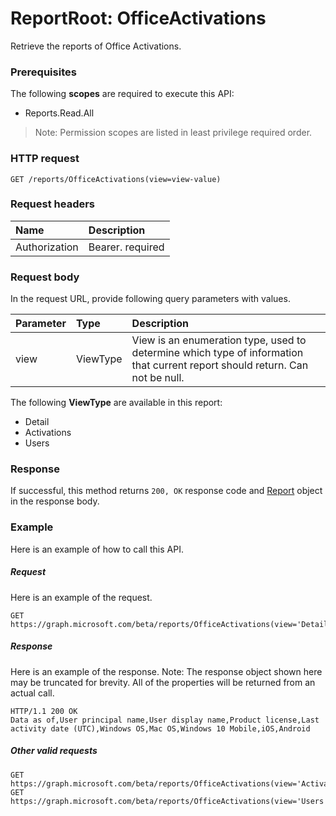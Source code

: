 # ReportRoot: OfficeActivations
Retrieve the reports of Office Activations.

### Prerequisites
The following **scopes** are required to execute this API: 
- Reports.Read.All
> Note: Permission scopes are listed in least privilege required order.

### HTTP request
<!-- { "blockType": "ignored" } -->
```http
GET /reports/OfficeActivations(view=view-value)
```
### Request headers
| Name       | Description|
|:---------------|:----------|
| Authorization  | Bearer. required|

### Request body
In the request URL, provide following query parameters with values.

| Parameter	   | Type	|Description|
|:---------------|:--------|:----------|
|view|ViewType|View is an enumeration type, used to determine which type of information that current report should return. Can not be null.|


The following **ViewType** are available in this report:

- Detail
- Activations
- Users

### Response
If successful, this method returns `200, OK` response code and [Report](../resources/report.md) object in the response body.

### Example
Here is an example of how to call this API.
##### Request
Here is an example of the request.
<!-- {
  "blockType": "request",
  "name": "reportroot_officeactivations"
}-->
```http
GET https://graph.microsoft.com/beta/reports/OfficeActivations(view='Detail')
```

##### Response
Here is an example of the response. Note: The response object shown here may be truncated for brevity. All of the properties will be returned from an actual call.
<!-- {
  "blockType": "response",
  "truncated": true,
  "@odata.type": "microsoft.graph.Report"
} -->
```http
HTTP/1.1 200 OK
Data as of,User principal name,User display name,Product license,Last activity date (UTC),Windows OS,Mac OS,Windows 10 Mobile,iOS,Android
```

##### Other valid requests
<!-- {
  "blockType": "request",
  "name": "reportroot_officeactivations"
}-->
```http
GET https://graph.microsoft.com/beta/reports/OfficeActivations(view='Activations',period='D7',date=null)
GET https://graph.microsoft.com/beta/reports/OfficeActivations(view='Users',period='D7',date=null)
```
<!-- uuid: 8fcb5dbc-d5aa-4681-8e31-b001d5168d79
2015-10-25 14:57:30 UTC -->
<!-- {
  "type": "#page.annotation",
  "description": "ReportRoot: OfficeActivations",
  "keywords": "",
  "section": "documentation",
  "tocPath": ""
}-->